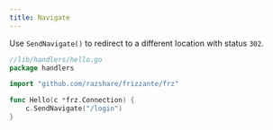 ```yaml
---
title: Navigate
---
```


Use `SendNavigate()` to redirect to a different location with status `302`.

```go
//lib/handlers/hello.go
package handlers

import "github.com/razshare/frizzante/frz"

func Hello(c *frz.Connection) {
    c.SendNavigate("/login")
}
```